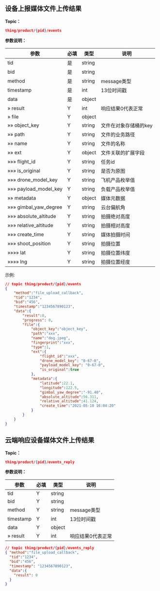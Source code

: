 ## 设备上报媒体文件上传结果

**Topic：**
```json
thing/product/{pid}/events
```

**参数说明：**

| 参数                               | 必填 | 类型   | 说明                               |
| ---------------------------------- | ---- | ------ | ---------------------------------- |
| tid                                | 是   | string |                                    |
| bid                                | 是   | string |                                    |
| method                             | 是   | string | message类型                        |
| timestamp                          | 是   | int    | 13位时间戳                         |
| data                               | 是   | object |                           |
| » result                      | Y   | int    | 响应结果0代表正常               |
| » file                      | Y   | object |          |
| »» object_key               | Y   | string | 文件在对象存储桶的key|
| »» path               | Y   | string | 文件的业务路径|
| »» name               | Y   | string | 文件的名称|
| »» ext               | Y   | object |文件关联的扩展字段|
| »»» flight_id               | Y   | string | 任务id          |
| »»» is_original               | Y   | string |是否为原图|
| »»» drone_model_key| Y   | string | 飞机产品枚举值|
| »»» payload_model_key| Y   | string | 负载产品枚举值|
| »» metadata               | Y   | object | 媒体元数据|
| »»» gimbal_yaw_degree| Y   | string | 云台偏航角|
| »»» absolute_altitude| Y   | string | 拍摄绝对高度|
| »»» relative_altitude| Y   | string | 拍摄相对高度|
| »»» create_time| Y   | string | 媒体拍摄时间|
| »»» shoot_position| Y   | string | 拍摄位置|
| »»»» lat| Y   | string | 拍摄位置纬度|
| »»»» lng| Y   | string | 拍摄位置经度|


示例:
```json
// topic thing/product/{pid}/events
{
    "method":"file_upload_callback",
    "tid":"1234",
    "bid":"456",
    "timestamp":"1234567890123",
    "data":{
        "result":0,
        "progress": 0, 
        "file":{
            "object_key":"object_key",
            "path":"xxx",   
            "name":"dog.jpeg",
            "fingerprint":"xxx",
            "type":1,
            "ext":{
                "flight_id":"xxx",
                "drone_model_key": "0-67-0",
                "payload_model_key": "0-67-0",
                "is_original":true
            },
            "metadata":{
                "latitude":22.1,
                "longitude":122.5,
                "gimbal_yaw_degree":"-91.40",
                "absolute_altitude":56.311,
                "relative_altitude":41.124,
                "create_time":"2021-05-10 16:04:20"
            }
        }
    }
}

```

## 云端响应设备媒体文件上传结果

**Topic：**
```json
thing/product/{pid}/events_reply
```

**参数说明：**

| 参数                               | 必填 | 类型   | 说明                               |
| ---------------------------------- | ---- | ------ | ---------------------------------- |
| tid                                | Y   | string |                                    |
| bid                                | Y   | string |                                    |
| method                             | Y   | string | message类型                        |
| timestamp                          | Y   | int    | 13位时间戳                         |
| data                               | Y   | object |                         |
| » result                      | Y   | int    | 响应结果0代表正常               |

```json
// topic thing/product/{pid}/events_reply
{ "method":"file_upload_callback",
  "tid":"1234", 
  "bid":"456",
  "timestamp": "1234567890123",
  "data":{ 
    "result": 0 
  }
}
```
